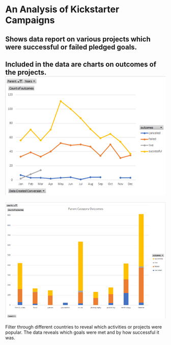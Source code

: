 # An Analysis of Kickstarter Campaigns
Shows data report on various projects which were successful or failed pledged goals.
---
Included in the data are charts on outcomes of the projects.
![This is an image](https://raw.githubusercontent.com/sadayas/kickstarter-analysis/main/outcomesbased.png)
---
![This is an image](https://raw.githubusercontent.com/sadayas/kickstarter-analysis/main/parentcategoriesoutcomes.png)

Filter through different countries to reveal which activities or projects were popular.  The data reveals which goals were met and by how successful it was.
